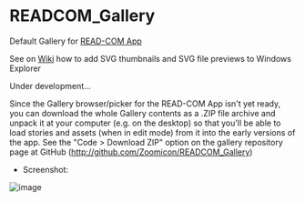 # READCOM_Gallery
Default Gallery for [READ-COM App](https://github.com/Zoomicon/READCOM_App)

See on [Wiki](https://github.com/Zoomicon/READCOM_Gallery/wiki) how to add SVG thumbnails and SVG file previews to Windows Explorer


Under development...


Since the Gallery browser/picker for the READ-COM App isn't yet ready, you can download the whole Gallery contents as a .ZIP file archive and unpack it at your computer (e.g. on the desktop) so that you'll be able to load stories and assets (when in edit mode) from it into the early versions of the app. See the "Code > Download ZIP" option on the gallery repository page at GitHub (http://github.com/Zoomicon/READCOM_Gallery)

* Screenshot:

![image](https://user-images.githubusercontent.com/3461504/172534159-2b4691db-7d7b-4734-badd-3f1ed09fa2d4.png)
